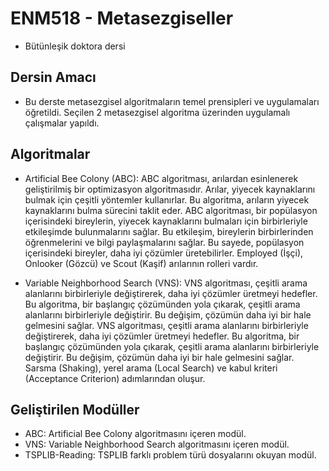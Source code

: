 # ENM518 - Metasezgiseller

- Bütünleşik doktora dersi

## Dersin Amacı

- Bu derste metasezgisel algoritmaların temel prensipleri ve uygulamaları öğretildi. Seçilen 2 metasezgisel algoritma üzerinden uygulamalı çalışmalar yapıldı.

## Algoritmalar

- Artificial Bee Colony (ABC): ABC algoritması, arılardan esinlenerek geliştirilmiş bir optimizasyon algoritmasıdır. Arılar, yiyecek kaynaklarını bulmak için çeşitli yöntemler kullanırlar. Bu algoritma, arıların yiyecek kaynaklarını bulma sürecini taklit eder. ABC algoritması, bir popülasyon içerisindeki bireylerin, yiyecek kaynaklarını bulmaları için birbirleriyle etkileşimde bulunmalarını sağlar. Bu etkileşim, bireylerin birbirlerinden öğrenmelerini ve bilgi paylaşmalarını sağlar. Bu sayede, popülasyon içerisindeki bireyler, daha iyi çözümler üretebilirler. Employed (İşçi), Onlooker (Gözcü) ve Scout (Kaşif) arılarının rolleri vardır.

- Variable Neighborhood Search (VNS): VNS algoritması, çeşitli arama alanlarını birbirleriyle değiştirerek, daha iyi çözümler üretmeyi hedefler. Bu algoritma, bir başlangıç çözümünden yola çıkarak, çeşitli arama alanlarını birbirleriyle değiştirir. Bu değişim, çözümün daha iyi bir hale gelmesini sağlar. VNS algoritması, çeşitli arama alanlarını birbirleriyle değiştirerek, daha iyi çözümler üretmeyi hedefler. Bu algoritma, bir başlangıç çözümünden yola çıkarak, çeşitli arama alanlarını birbirleriyle değiştirir. Bu değişim, çözümün daha iyi bir hale gelmesini sağlar. Sarsma (Shaking), yerel arama (Local Search) ve kabul kriteri (Acceptance Criterion) adımlarından oluşur.

## Geliştirilen Modüller

- ABC: Artificial Bee Colony algoritmasını içeren modül.
- VNS: Variable Neighborhood Search algoritmasını içeren modül.
- TSPLIB-Reading: TSPLIB farklı problem türü dosyalarını okuyan modül.
